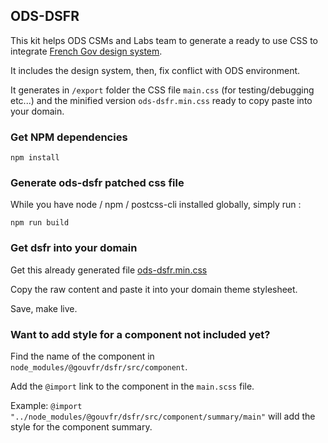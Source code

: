 ## ODS-DSFR

This kit helps ODS CSMs and Labs team to generate a ready to use CSS to integrate [French Gov design system](https://www.systeme-de-design.gouv.fr/).

It includes the design system, then, fix conflict with ODS environment.

It generates in `/export` folder the CSS file `main.css` (for testing/debugging etc...) and the minified version `ods-dsfr.min.css` ready to copy paste into your domain.


### Get NPM dependencies

```
npm install
```

### Generate ods-dsfr patched css file

While you have node / npm / postcss-cli installed globally, simply run :
 
```
npm run build
```


### Get dsfr into your domain

Get this already generated file [ods-dsfr.min.css](export/ods-dsfr.min.css)

Copy the raw content and paste it into your domain theme stylesheet.

Save, make live.



### Want to add style for a component not included yet?

Find the name of the component in `node_modules/@gouvfr/dsfr/src/component`.

Add the `@import` link to the component in the `main.scss` file.

Example: `@import "../node_modules/@gouvfr/dsfr/src/component/summary/main"` will add the style for the component summary.
